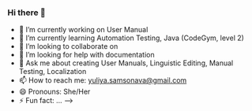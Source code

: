 ### Hi there 👋

- 🔭 I’m currently working on User Manual
- 🌱 I’m currently learning Automation Testing, Java (CodeGym, level 2)
- 👯 I’m looking to collaborate on 
- 🤔 I’m looking for help with documentation 
- 💬 Ask me about creating User Manuals, Linguistic Editing, Manual Testing, Localization
- 📫 How to reach me: yuliya.samsonava@gmail.com
- 😄 Pronouns: She/Her
- ⚡ Fun fact: ...
-->
